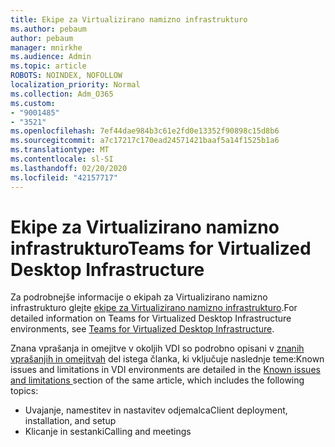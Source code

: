 ```yaml
---
title: Ekipe za Virtualizirano namizno infrastrukturo
ms.author: pebaum
author: pebaum
manager: mnirkhe
ms.audience: Admin
ms.topic: article
ROBOTS: NOINDEX, NOFOLLOW
localization_priority: Normal
ms.collection: Adm_O365
ms.custom:
- "9001485"
- "3521"
ms.openlocfilehash: 7ef44dae984b3c61e2fd0e13352f90898c15d8b6
ms.sourcegitcommit: a7c17217c170ead24571421baaf5a14f1525b1a6
ms.translationtype: MT
ms.contentlocale: sl-SI
ms.lasthandoff: 02/20/2020
ms.locfileid: "42157717"
---
```

# <a name="teams-for-virtualized-desktop-infrastructure"></a><span data-ttu-id="7bfc3-102">Ekipe za Virtualizirano namizno infrastrukturo</span><span class="sxs-lookup"><span data-stu-id="7bfc3-102">Teams for Virtualized Desktop Infrastructure</span></span>

<span data-ttu-id="7bfc3-103">Za podrobnejše informacije o ekipah za Virtualizirano namizno infrastrukturo glejte [ekipe za Virtualizirano namizno infrastrukturo](https://docs.microsoft.com/en-us/microsoftteams/teams-for-vdi).</span><span class="sxs-lookup"><span data-stu-id="7bfc3-103">For detailed information on Teams for Virtualized Desktop Infrastructure environments, see [Teams for Virtualized Desktop Infrastructure](https://docs.microsoft.com/en-us/microsoftteams/teams-for-vdi).</span></span>

<span data-ttu-id="7bfc3-104">Znana vprašanja in omejitve v okoljih VDI so podrobno opisani v [znanih vprašanjih in omejitvah](https://docs.microsoft.com/en-us/microsoftteams/teams-for-vdi#known-issues-and-limitations) del istega članka, ki vključuje naslednje teme:</span><span class="sxs-lookup"><span data-stu-id="7bfc3-104">Known issues and limitations in VDI environments are detailed in the [Known issues and limitations ](https://docs.microsoft.com/en-us/microsoftteams/teams-for-vdi#known-issues-and-limitations) section of the same article, which includes the following topics:</span></span>
 - <span data-ttu-id="7bfc3-105">Uvajanje, namestitev in nastavitev odjemalca</span><span class="sxs-lookup"><span data-stu-id="7bfc3-105">Client deployment, installation, and setup</span></span>
 - <span data-ttu-id="7bfc3-106">Klicanje in sestanki</span><span class="sxs-lookup"><span data-stu-id="7bfc3-106">Calling and meetings</span></span>